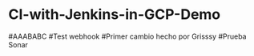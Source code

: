 # CI-with-Jenkins-in-GCP-Demo
#AAABABC
#Test webhook
#Primer cambio hecho por Grisssy
#Prueba Sonar

